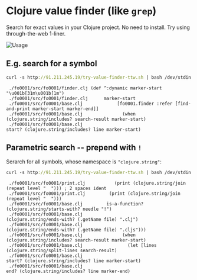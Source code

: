 Clojure value finder (like `grep`)
==================================

Search for exact values in your Clojure project. No need to install. Try using through-the-web 1-liner.

![Usage](http://91.211.245.19/fo0001-usage.png)


E.g. search for a symbol
------------------------
```clojure
curl -s http://91.211.245.19/try-value-finder-ttw.sh | bash /dev/stdin "marker-start"
```
```
 ./fo0001/src/fo0001/finder.clj (def ^:dynamic marker-start "\u001b[31m\u001b[1m")
 ./fo0001/src/fo0001/finder.clj      marker-start
 ./fo0001/src/fo0001/base.clj             [fo0001.finder :refer [find-and-print marker-start marker-end]]
 ./fo0001/src/fo0001/base.clj               (when (clojure.string/includes? search-result marker-start)
 ./fo0001/src/fo0001/base.clj                                         start? (clojure.string/includes? line marker-start)
```

Parametric search -- prepend with `!`
-------------------------------------
Serarch for all symbols, whose namespace is `"clojure.string"`:
```clojure
curl -s http://91.211.245.19/try-value-finder-ttw.sh | bash /dev/stdin '!(fn [x] (and (symbol? x) (-> x namespace (= "clojure.string"))))'
```
```
 ./fo0001/src/fo0001/print.clj           (print (clojure.string/join (repeat level "  "))) ; 2 spaces ident
 ./fo0001/src/fo0001/print.clj         (print (clojure.string/join (repeat level "  ")))
 ./fo0001/src/fo0001/base.clj         is-a-function? (clojure.string/starts-with? needle "!")
 ./fo0001/src/fo0001/base.clj                               (clojure.string/ends-with? (.getName file) ".clj")
 ./fo0001/src/fo0001/base.clj                               (clojure.string/ends-with? (.getName file) ".cljs")))
 ./fo0001/src/fo0001/base.clj               (when (clojure.string/includes? search-result marker-start)
 ./fo0001/src/fo0001/base.clj                 (let [lines (clojure.string/split-lines search-result)
 ./fo0001/src/fo0001/base.clj                                         start? (clojure.string/includes? line marker-start)
 ./fo0001/src/fo0001/base.clj                                         end? (clojure.string/includes? line marker-end)
```
